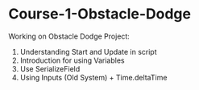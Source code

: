 ﻿# Course-1-Obstacle-Dodge

Working on Obstacle Dodge Project:

1. Understanding Start and Update in script
2. Introduction for using Variables
3. Use SerializeField
4. Using Inputs (Old System) + Time.deltaTime

